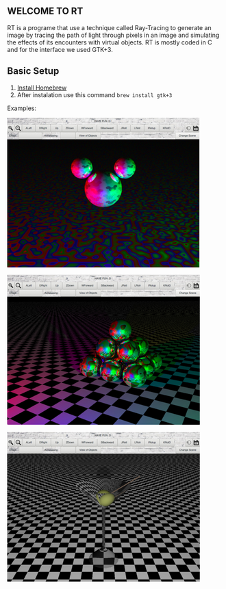 ## WELCOME TO RT

RT is a programe that use a technique called Ray-Tracing to generate an image by tracing the path of light through pixels in an image and simulating the effects of its encounters with virtual objects.
RT is mostly coded in C and for the interface we used GTK+3.

## Basic Setup

1. [Install Homebrew](https://brew.sh/index_fr.html)
2. After instalation use this command `brew install gtk+3`

Examples:

![alt text](https://github.com/Qwesaqwes/RT/blob/master/images/mickey.jpg)

![alt text](https://github.com/Qwesaqwes/RT/blob/master/images/pira.jpg)

![alt text](https://github.com/Qwesaqwes/RT/blob/master/images/copa.jpg)


